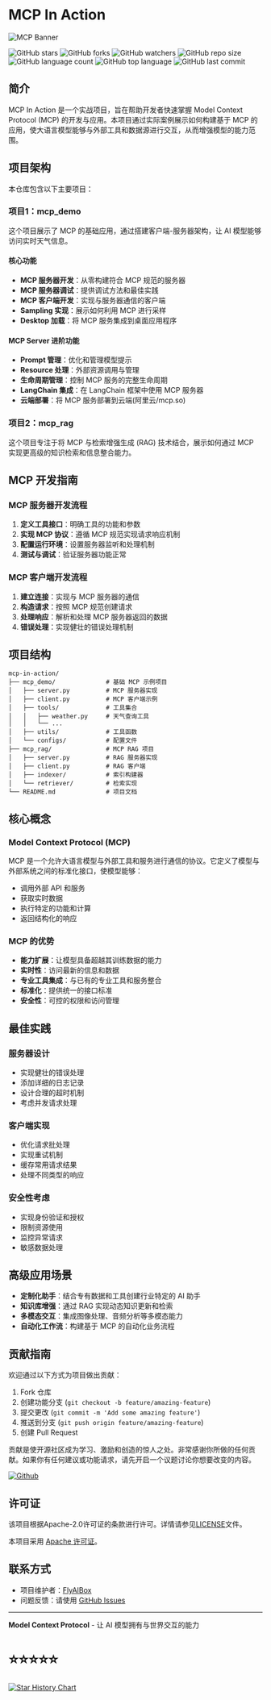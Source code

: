 # MCP In Action

![MCP Banner](https://img.shields.io/badge/MCP-In%20Action-blue)

![GitHub stars](https://img.shields.io/github/stars/FlyAIBox/mcp-in-action?style=social)
![GitHub forks](https://img.shields.io/github/forks/FlyAIBox/mcp-in-action?style=social)
![GitHub watchers](https://img.shields.io/github/watchers/FlyAIBox/mcp-in-action?style=social)
![GitHub repo size](https://img.shields.io/github/repo-size/FlyAIBox/mcp-in-action)
![GitHub language count](https://img.shields.io/github/languages/count/FlyAIBox/mcp-in-action)
![GitHub top language](https://img.shields.io/github/languages/top/FlyAIBox/mcp-in-action)
![GitHub last commit](https://img.shields.io/github/last-commit/FlyAIBox/mcp-in-action?color=red)

## 简介

MCP In Action 是一个实战项目，旨在帮助开发者快速掌握 Model Context Protocol (MCP) 的开发与应用。本项目通过实际案例展示如何构建基于 MCP 的应用，使大语言模型能够与外部工具和数据源进行交互，从而增强模型的能力范围。

## 项目架构

本仓库包含以下主要项目：

### 项目1：mcp_demo

这个项目展示了 MCP 的基础应用，通过搭建客户端-服务器架构，让 AI 模型能够访问实时天气信息。

#### 核心功能

- **MCP 服务器开发**：从零构建符合 MCP 规范的服务器
- **MCP 服务器调试**：提供调试方法和最佳实践
- **MCP 客户端开发**：实现与服务器通信的客户端
- **Sampling 实现**：展示如何利用 MCP 进行采样
- **Desktop 加载**：将 MCP 服务集成到桌面应用程序

#### MCP Server 进阶功能

- **Prompt 管理**：优化和管理模型提示
- **Resource 处理**：外部资源调用与管理
- **生命周期管理**：控制 MCP 服务的完整生命周期
- **LangChain 集成**：在 LangChain 框架中使用 MCP 服务器
- **云端部署**：将 MCP 服务部署到云端(阿里云/mcp.so)

### 项目2：mcp_rag

这个项目专注于将 MCP 与检索增强生成 (RAG) 技术结合，展示如何通过 MCP 实现更高级的知识检索和信息整合能力。


## MCP 开发指南

### MCP 服务器开发流程

1. **定义工具接口**：明确工具的功能和参数
2. **实现 MCP 协议**：遵循 MCP 规范实现请求响应机制
3. **配置运行环境**：设置服务器监听和处理机制
4. **测试与调试**：验证服务器功能正常

### MCP 客户端开发流程

1. **建立连接**：实现与 MCP 服务器的通信
2. **构造请求**：按照 MCP 规范创建请求
3. **处理响应**：解析和处理 MCP 服务器返回的数据
4. **错误处理**：实现健壮的错误处理机制

## 项目结构

```
mcp-in-action/
├── mcp_demo/              # 基础 MCP 示例项目
│   ├── server.py          # MCP 服务器实现
│   ├── client.py          # MCP 客户端示例
│   ├── tools/             # 工具集合
│   │   ├── weather.py     # 天气查询工具
│   │   └── ...
│   ├── utils/             # 工具函数
│   └── configs/           # 配置文件
├── mcp_rag/               # MCP RAG 项目
│   ├── server.py          # RAG 服务器实现
│   ├── client.py          # RAG 客户端
│   ├── indexer/           # 索引构建器
│   └── retriever/         # 检索实现
└── README.md              # 项目文档
```

## 核心概念

### Model Context Protocol (MCP)

MCP 是一个允许大语言模型与外部工具和服务进行通信的协议。它定义了模型与外部系统之间的标准化接口，使模型能够：

- 调用外部 API 和服务
- 获取实时数据
- 执行特定的功能和计算
- 返回结构化的响应

### MCP 的优势

- **能力扩展**：让模型具备超越其训练数据的能力
- **实时性**：访问最新的信息和数据
- **专业工具集成**：与已有的专业工具和服务整合
- **标准化**：提供统一的接口标准
- **安全性**：可控的权限和访问管理

## 最佳实践

### 服务器设计

- 实现健壮的错误处理
- 添加详细的日志记录
- 设计合理的超时机制
- 考虑并发请求处理

### 客户端实现

- 优化请求批处理
- 实现重试机制
- 缓存常用请求结果
- 处理不同类型的响应

### 安全性考虑

- 实现身份验证和授权
- 限制资源使用
- 监控异常请求
- 敏感数据处理

## 高级应用场景

- **定制化助手**：结合专有数据和工具创建行业特定的 AI 助手
- **知识库增强**：通过 RAG 实现动态知识更新和检索
- **多模态交互**：集成图像处理、音频分析等多模态能力
- **自动化工作流**：构建基于 MCP 的自动化业务流程

## 贡献指南

欢迎通过以下方式为项目做出贡献：

1. Fork 仓库
2. 创建功能分支 (`git checkout -b feature/amazing-feature`)
3. 提交更改 (`git commit -m 'Add some amazing feature'`)
4. 推送到分支 (`git push origin feature/amazing-feature`)
5. 创建 Pull Request

贡献是使开源社区成为学习、激励和创造的惊人之处。非常感谢你所做的任何贡献。如果你有任何建议或功能请求，请先开启一个议题讨论你想要改变的内容。

<a href='https://github.com/repo-reviews/repo-reviews.github.io/blob/main/create.md' target="_blank"><img alt='Github' src='https://img.shields.io/badge/review_me-100000?style=flat&logo=Github&logoColor=white&labelColor=888888&color=555555'/></a>


## 许可证
该项目根据Apache-2.0许可证的条款进行许可。详情请参见[LICENSE](LICENSE)文件。

本项目采用 [Apache 许可证](LICENSE)。

## 联系方式

- 项目维护者：[FlyAIBox](https://github.com/FlyAIBox)
- 问题反馈：请使用 [GitHub Issues](https://github.com/FlyAIBox/mcp-in-action/issues)

---

**Model Context Protocol** - 让 AI 模型拥有与世界交互的能力

# ⭐️⭐️⭐️⭐️⭐️

<a href="https://star-history.com/#FlyAIBox/mcp-in-action&Date">
  <picture>
    <source media="(prefers-color-scheme: dark)" srcset="https://api.star-history.com/svg?repos=FlyAIBox/mcp-in-action&type=Date&theme=dark" />
    <source media="(prefers-color-scheme: light)" srcset="https://api.star-history.com/svg?repos=FlyAIBox/mcp-in-action&type=Date" />
    <img alt="Star History Chart" src="https://api.star-history.com/svg?repos=FlyAIBox/mcp-in-action&type=Date" />
  </picture>
</a>